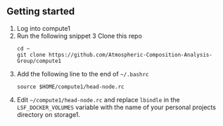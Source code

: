## Getting started
1. Log into compute1
2. Run the following snippet
3 Clone this repo
    ```
    cd ~
    git clone https://github.com/Atmospheric-Composition-Analysis-Group/compute1
    ```
4. Add the following line to the end of `~/.bashrc`
    ```
    source $HOME/compute1/head-node.rc
    ```
5. Edit `~/compute1/head-node.rc` and replace `lbindle` in the `LSF_DOCKER_VOLUMES` variable with the name of your personal projects directory on storage1.
